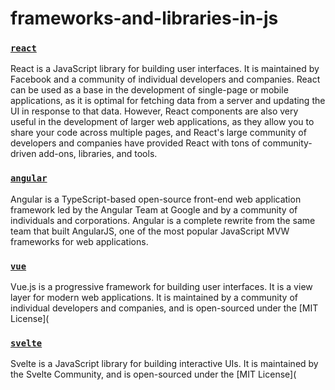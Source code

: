 # frameworks-and-libraries-in-js

### [`react`](https://reactjs.org/)

React is a JavaScript library for building user interfaces. It is maintained by Facebook and a community of individual developers and companies. React can be used as a base in the development of single-page or mobile applications, as it is optimal for fetching data from a server and updating the UI in response to that data. However, React components are also very useful in the development of larger web applications, as they allow you to share your code across multiple pages, and React's large community of developers and companies have provided React with tons of community-driven add-ons, libraries, and tools.

### [`angular`](https://angular.io/)

Angular is a TypeScript-based open-source front-end web application framework led by the Angular Team at Google and by a community of individuals and corporations. Angular is a complete rewrite from the same team that built AngularJS, one of the most popular JavaScript MVW frameworks for web applications.

### [`vue`](https://vuejs.org/)

Vue.js is a progressive framework for building user interfaces. It is a view layer for modern web applications. It is maintained by a community of individual developers and companies, and is open-sourced under the [MIT License](

### [`svelte`](https://svelte.dev/)

Svelte is a JavaScript library for building interactive UIs. It is maintained by the Svelte Community, and is open-sourced under the [MIT License](
